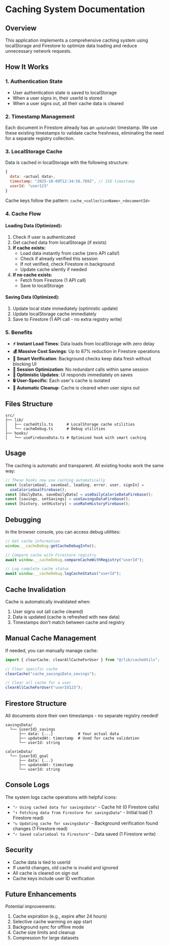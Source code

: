 # Caching System Documentation

## Overview

This application implements a comprehensive caching system using localStorage and Firestore to optimize data loading and reduce unnecessary network requests.

## How It Works

### 1. **Authentication State**

- User authentication state is saved to localStorage
- When a user signs in, their userId is stored
- When a user signs out, all their cache data is cleared

### 2. **Timestamp Management**

Each document in Firestore already has an `updatedAt` timestamp. We use these existing timestamps to validate cache freshness, eliminating the need for a separate registry collection.

### 3. **LocalStorage Cache**

Data is cached in localStorage with the following structure:

```javascript
{
  data: <actual data>,
  timestamp: "2025-10-09T12:34:56.789Z", // ISO timestamp
  userId: "user123"
}
```

Cache keys follow the pattern: `cache_<collectionName>_<documentId>`

### 4. **Cache Flow**

#### Loading Data (Optimized):

1. Check if user is authenticated
2. Get cached data from localStorage (if exists)
3. **If cache exists:**
   - Load data instantly from cache (zero API calls!)
   - Check if already verified this session
   - If not verified, check Firestore in background
   - Update cache silently if needed
4. **If no cache exists:**
   - Fetch from Firestore (1 API call)
   - Save to localStorage

#### Saving Data (Optimized):

1. Update local state immediately (optimistic update)
2. Update localStorage cache immediately
3. Save to Firestore (1 API call - no extra registry write)

### 5. **Benefits**

- **⚡ Instant Load Times**: Data loads from localStorage with zero delay
- **💰 Massive Cost Savings**: Up to 87% reduction in Firestore operations
- **🔄 Smart Verification**: Background checks keep data fresh without blocking UI
- **📱 Session Optimization**: No redundant calls within same session
- **🚀 Optimistic Updates**: UI responds immediately on saves
- **🔒 User-Specific**: Each user's cache is isolated
- **🧹 Automatic Cleanup**: Cache is cleared when user signs out

## Files Structure

```
src/
├── lib/
│   ├── cacheUtils.ts      # LocalStorage cache utilities
│   └── cacheDebug.ts      # Debug utilities
├── hooks/
│   └── useFirebaseData.ts # Optimized hook with smart caching
```

## Usage

The caching is automatic and transparent. All existing hooks work the same way:

```typescript
// These hooks now use caching automatically
const [calorieGoal, saveGoal, loading, error, user, signIn] =
  useCalorieGoalFirebase();
const [dailyData, saveDailyData] = useDailyCalorieDataFirebase();
const [savings, setSavings] = useSavingsDataFirebase();
const [history, setHistory] = useRateHistoryFirebase();
```

## Debugging

In the browser console, you can access debug utilities:

```javascript
// Get cache information
window.__cacheDebug.getCacheDebugInfo();

// Compare cache with Firestore registry
await window.__cacheDebug.compareCacheWithRegistry("userId");

// Log complete cache status
await window.__cacheDebug.logCacheStatus("userId");
```

## Cache Invalidation

Cache is automatically invalidated when:

1. User signs out (all cache cleared)
2. Data is updated (cache is refreshed with new data)
3. Timestamps don't match between cache and registry

## Manual Cache Management

If needed, you can manually manage cache:

```typescript
import { clearCache, clearAllCacheForUser } from "@/lib/cacheUtils";

// Clear specific cache
clearCache("cache_savingsData_savings");

// Clear all cache for a user
clearAllCacheForUser("userId123");
```

## Firestore Structure

All documents store their own timestamps - no separate registry needed!

```
savingsData/
  └── {userId}_savings
      ├── data: {...}           # Your actual data
      ├── updatedAt: timestamp  # Used for cache validation
      └── userId: string

calorieData/
  └── {userId}_goal
      ├── data: {...}
      ├── updatedAt: timestamp
      └── userId: string
```

## Console Logs

The system logs cache operations with helpful icons:

- `"✓ Using cached data for savingsData"` - Cache hit (0 Firestore calls)
- `"⬇ Fetching data from Firestore for savingsData"` - Initial load (1 Firestore read)
- `"↻ Updating cache for savingsData"` - Background verification found changes (1 Firestore read)
- `"✓ Saved calorieGoal to Firestore"` - Data saved (1 Firestore write)

## Security

- Cache data is tied to userId
- If userId changes, old cache is invalid and ignored
- All cache is cleared on sign out
- Cache keys include user ID verification

## Future Enhancements

Potential improvements:

1. Cache expiration (e.g., expire after 24 hours)
2. Selective cache warming on app start
3. Background sync for offline mode
4. Cache size limits and cleanup
5. Compression for large datasets
